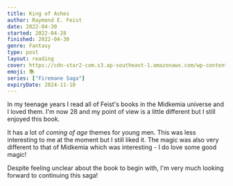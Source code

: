 ```yaml
---
title: King of Ashes
author: Raymond E. Feist
date: 2022-04-30
started: 2022-04-28
finished: 2022-04-30
genre: Fantasy
type: post
layout: reading
cover: https://cdn-star2-com.s3.ap-southeast-1.amazonaws.com/wp-content/uploads/2018/08/str2_ciashesR_ci_1.jpg
emoji: 📚
series: ["Firemane Saga"]
expiryDate: 2024-11-10
---
```


In my teenage years I read all of Feist's books in the Midkemia universe and I loved them. I'm now 28 and my point of view is a little different but I still enjoyed this book.

It has a lot of _coming of age_ themes for young men. This was less interesting to me at the moment but I still liked it. The magic was also very different to that of Midkemia which was interesting - I do love some good magic!

Despite feeling unclear about the book to begin with, I'm very much looking forward to continuing this saga!